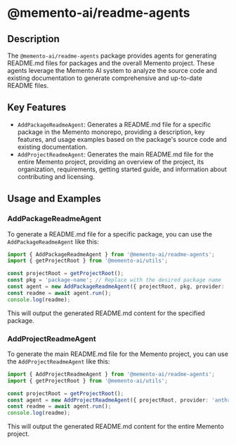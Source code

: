 # @memento-ai/readme-agents

## Description
The `@memento-ai/readme-agents` package provides agents for generating README.md files for packages and the overall Memento project. These agents leverage the Memento AI system to analyze the source code and existing documentation to generate comprehensive and up-to-date README files.

## Key Features
- `AddPackageReadmeAgent`: Generates a README.md file for a specific package in the Memento monorepo, providing a description, key features, and usage examples based on the package's source code and existing documentation.
- `AddProjectReadmeAgent`: Generates the main README.md file for the entire Memento project, providing an overview of the project, its organization, requirements, getting started guide, and information about contributing and licensing.

## Usage and Examples

### AddPackageReadmeAgent
To generate a README.md file for a specific package, you can use the `AddPackageReadmeAgent` like this:

```typescript
import { AddPackageReadmeAgent } from '@memento-ai/readme-agents';
import { getProjectRoot } from '@memento-ai/utils';

const projectRoot = getProjectRoot();
const pkg = 'package-name'; // Replace with the desired package name
const agent = new AddPackageReadmeAgent({ projectRoot, pkg, provider: 'anthropic', model: 'haiku' });
const readme = await agent.run();
console.log(readme);
```

This will output the generated README.md content for the specified package.

### AddProjectReadmeAgent
To generate the main README.md file for the Memento project, you can use the `AddProjectReadmeAgent` like this:

```typescript
import { AddProjectReadmeAgent } from '@memento-ai/readme-agents';
import { getProjectRoot } from '@memento-ai/utils';

const projectRoot = getProjectRoot();
const agent = new AddProjectReadmeAgent({ projectRoot, provider: 'anthropic', model: 'haiku' });
const readme = await agent.run();
console.log(readme);
```

This will output the generated README.md content for the entire Memento project.
